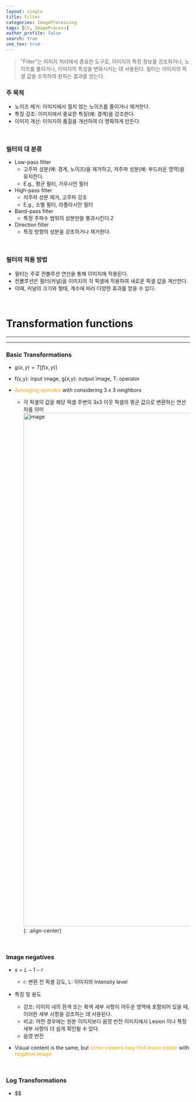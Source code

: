 ```yaml
---
layout: single
title: Filter
categories: ImageProcessing
tags: [CV, ImageProcess]
author_profile: false
search: true
use_tex: true
---
```


> "Filter"는 이미지 처리에서 중요한 도구로, 이미지의 특정 정보를 강조하거나, 노이즈를 줄이거나, 이미지의 특성을 변화시키는 데 사용된다. 필터는 이미지의 픽셀 값을 조작하여 원하는 결과를 얻는다.

### 주 목적
- 노이즈 제거: 이미지에서 월치 않는 노이즈를 줄이거나 제거한다.
- 특징 강조: 이미지에서 중요한 특징(예: 경계)을 강조한다.
- 이미지 개선: 이미지의 품질을 개선하여 더 명확하게 만든다.

<br>

### 필터의 대 분류
- Low-pass filter
  - 고주파 성분(예: 경계, 노이즈)을 제거하고, 저주파 성분(예: 부드러운 영역)을 유지한다.
  - E.g., 평균 필터, 가우시안 필터
- High-pass filter
  - 저주파 성분 제거, 고주파 강조
  - E.g., 소벨 필터, 라플라시안 필터
- Band-pass filter
  - 특정 주파수 범위의 성분만을 통과시킨다.2
- Direction filter
  - 특정 방향의 성분을 강조하거나 제거한다.

<br>

### 필터의 적용 방법
- 필터는 주로 컨볼루션 연산을 통해 이미지에 적용된다.
- 컨볼루션은 필터(커널)을 이미지의 각 픽셀에 적용하여 새로운 픽셀 값을 계산한다.
- 이때, 커널의 크기와 형태, 계수에 따라 다양한 효과를 얻을 수 있다.

<br>

# Transformation functions

---

---

### Basic Transformations

- $g(x,y)=T[f(x,y)]$
- f(x,y): input image, g(x,y): output image, T: operator

- <span style='color:orange'>Averaging operator</span> with considering 3 x 3 neighbors
  - 각 픽셀의 값을 해당 픽셀 주변의 3x3 이웃 픽셀의 평균 값으로 변환하는 연산자를 의미
  <img width="1404" alt="image" src="https://github.com/woo-kyu/woo-kyu.github.io/assets/102133610/73deeede-3777-4f64-8631-11939c14e511">{: .align-center}

<br>

### Image negatives
- $s=L-1-r$
  - r: 변환 전 픽셀 강도, L: 이미지의 Intensity level

- 특징 및 용도
  - 강조: 이미지 내의 흰색 또는 회색 세부 사항이 어두운 영역에 포함되어 있을 때, 이러한 세부 사항을 강조하는 데 사용된다.
  - 비교: 어떤 경우에는 원본 이미지보다 음영 반전 이미지에서 Lesion 이나 특정 세부 사항이 더 쉽게 획인될 수 있다.
  - 음영 반전

- Visual content is the same, but <span style='color:orange'>some viewers may find lesion easier</span> with <span style='color:orange'>negative image</span>

<br>

### Log Transformations
- $$




















[//]: # (# Smooooooooothing)

[//]: # (# Sharpening)

[//]: # (노트)

[//]: # (1차미분: 현 시점 - 다음 픽셀의 값 빼기 값, 단순 값)

[//]: # (2차 미분: 변화량&#40;기울기&#41;)

[//]: # (step: 값자기 튀는 밝기값)

[//]: # (ramp: 서서히 변하는 밝기)

[//]: # (# Unsharping)

